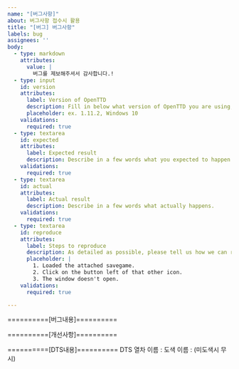 ```yaml
---
name: "[버그사항]"
about: 버그사항 접수시 활용
title: "[버그] 버그사항"
labels: bug
assignees: ''
body:
  - type: markdown
    attributes:
      value: |
        버그를 제보해주셔서 감사합니다.!
  - type: input
    id: version
    attributes:
      label: Version of OpenTTD
      description: Fill in below what version of OpenTTD you are using, including your OS.
      placeholder: ex. 1.11.2, Windows 10
    validations:
      required: true
  - type: textarea
    id: expected
    attributes:
      label: Expected result
      description: Describe in a few words what you expected to happen.
    validations:
      required: true
  - type: textarea
    id: actual
    attributes:
      label: Actual result
      description: Describe in a few words what actually happens.
    validations:
      required: true
  - type: textarea
    id: reproduce
    attributes:
      label: Steps to reproduce
      description: As detailed as possible, please tell us how we can reproduce this. Feel free to attach a savegame (zip it first) to make it more clear.
      placeholder: |
        1. Loaded the attached savegame.
        2. Click on the button left of that other icon.
        3. The window doesn't open.
    validations:
      required: true

---
```


==========[버그내용]==========

==========[개선사항]==========

==========[DTS내용]==========
DTS 열차 이름 : 
도색 이름 : (미도색시 무시)
